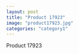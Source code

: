 ```yaml
---
layout: post
title: "Product 17923"
image: "product17923.jpg"
categories: "category1"
---
```

Product 17923
